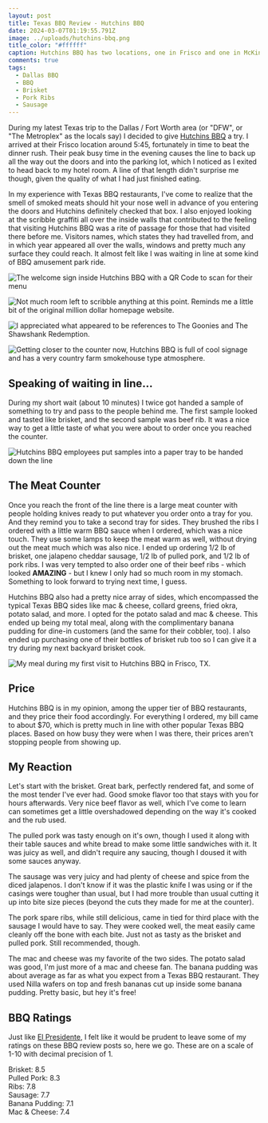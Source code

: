 ```yaml
---
layout: post
title: Texas BBQ Review - Hutchins BBQ
date: 2024-03-07T01:19:55.791Z
image: ../uploads/hutchins-bbq.png
title_color: "#ffffff"
caption: Hutchins BBQ has two locations, one in Frisco and one in McKinney.
comments: true
tags:
  - Dallas BBQ
  - BBQ
  - Brisket
  - Pork Ribs
  - Sausage
---
```

During my latest Texas trip to the Dallas / Fort Worth area (or "DFW", or "The Metroplex" as the locals say) I decided to give [Hutchins BBQ](https://hutchinsbbq.com/frisco-menu) a try. I arrived at their Frisco location around 5:45, fortunately in time to beat the dinner rush. Their peak busy time in the evening causes the line to back up all the way out the doors and into the parking lot, which I noticed as I exited to head back to my hotel room. A line of that length didn't surprise me though, given the quality of what I had just finished eating.

In my experience with Texas BBQ restaurants, I've come to realize that the smell of smoked meats should hit your nose well in advance of you entering the doors and Hutchins definitely checked that box. I also enjoyed looking at the scribble graffiti all over the inside walls that contributed to the feeling that visiting Hutchins BBQ was a rite of passage for those that had visited there before me. Visitors names, which states they had travelled from, and in which year appeared all over the walls, windows and pretty much any surface they could reach. It almost felt like I was waiting in line at some kind of BBQ amusement park ride.

![The welcome sign inside Hutchins BBQ with a QR Code to scan for their menu](../uploads/hutchinswelcomesignpic.jpg "The welcome sign inside Hutchins BBQ with a QR Code to scan for their menu")

![Not much room left to scribble anything at this point. Reminds me a little bit of the original million dollar homepage website.](../uploads/hutchinswallwritingpic1.jpg "Not much room left to scribble anything at this point. Reminds me a little bit of the original million dollar homepage website.")

![I appreciated what appeared to be references to The Goonies and The Shawshank Redemption.](../uploads/hutchinswallwritingpic2.jpg "I appreciated what appeared to be references to The Goonies and The Shawshank Redemption.")

![Getting closer to the counter now, Hutchins BBQ is full of cool signage and has a very country farm smokehouse type atmosphere.](../uploads/hutchinswallwritingpic3.jpg "Getting closer to the counter now, Hutchins BBQ is full of cool signage and has a very country farm smokehouse type atmosphere.")

## Speaking of waiting in line...

During my short wait (about 10 minutes) I twice got handed a sample of something to try and pass to the people behind me. The first sample looked and tasted like brisket, and the second sample was beef rib. It was a nice way to get a little taste of what you were about to order once you reached the counter. 

![Hutchins BBQ employees put samples into a paper tray to be handed down the line](../uploads/hutchinscookpic2.jpg "Hutchins BBQ employees put samples into a paper tray to be handed down the line")

## The Meat Counter

Once you reach the front of the line there is a large meat counter with people holding knives ready to put whatever you order onto a tray for you. And they remind you to take a second tray for sides. They brushed the ribs I ordered with a little warm BBQ sauce when I ordered, which was a nice touch. They use some lamps to keep the meat warm as well, without drying out the meat much which was also nice. I ended up ordering 1/2 lb of brisket, one jalapeno cheddar sausage, 1/2 lb of pulled pork, and 1/2 lb of pork ribs. I was very tempted to also order one of their beef ribs - which looked **AMAZING** - but I knew I only had so much room in my stomach. Something to look forward to trying next time, I guess.

Hutchins BBQ also had a pretty nice array of sides, which encompassed the typical Texas BBQ sides like mac & cheese, collard greens, fried okra, potato salad, and more. I opted for the potato salad and mac & cheese. This ended up being my total meal, along with the complimentary banana pudding for dine-in customers (and the same for their cobbler, too). I also ended up purchasing one of their bottles of brisket rub too so I can give it a try during my next backyard brisket cook.

![My meal during my first visit to Hutchins BBQ in Frisco, TX.](../uploads/hutchinsplatespic.jpg "My meal during my first visit to Hutchins BBQ in Frisco, TX.")

## Price

Hutchins BBQ is in my opinion, among the upper tier of BBQ restaurants, and they price their food accordingly. For everything I ordered, my bill came to about $70, which is pretty much in line with other popular Texas BBQ places. Based on how busy they were when I was there, their prices aren't stopping people from showing up.

## My Reaction

Let's start with the brisket. Great bark, perfectly rendered fat, and some of the most tender I've ever had. Good smoke flavor too that stays with you for hours afterwards. Very nice beef flavor as well, which I've come to learn can sometimes get a little overshadowed depending on the way it's cooked and the rub used.

The pulled pork was tasty enough on it's own, though I used it along with their table sauces and white bread to make some little sandwiches with it. It was juicy as well, and didn't require any saucing, though I doused it with some sauces anyway.

The sausage was very juicy and had plenty of cheese and spice from the diced jalapenos. I don't know if it was the plastic knife I was using or if the casings were tougher than usual, but I had more trouble than usual cutting it up into bite size pieces (beyond the cuts they made for me at the counter).

The pork spare ribs, while still delicious, came in tied for third place with the sausage I would have to say. They were cooked well, the meat easily came cleanly off the bone with each bite. Just not as tasty as the brisket and pulled pork. Still recommended, though.

The mac and cheese was my favorite of the two sides. The potato salad was good, I'm just more of a mac and cheese fan. The banana pudding was about average as far as what you expect from a Texas BBQ restaurant. They used Nilla wafers on top and fresh bananas cut up inside some banana pudding. Pretty basic, but hey it's free!

## BBQ Ratings

Just like [El Presidente](https://twitter.com/stoolpresidente), I felt like it would be prudent to leave some of my ratings on these BBQ review posts so, here we go. These are on a scale of 1-10 with decimal precision of 1.

Brisket: 8.5\
Pulled Pork: 8.3\
Ribs: 7.8\
Sausage: 7.7\
Banana Pudding: 7.1\
Mac & Cheese: 7.4